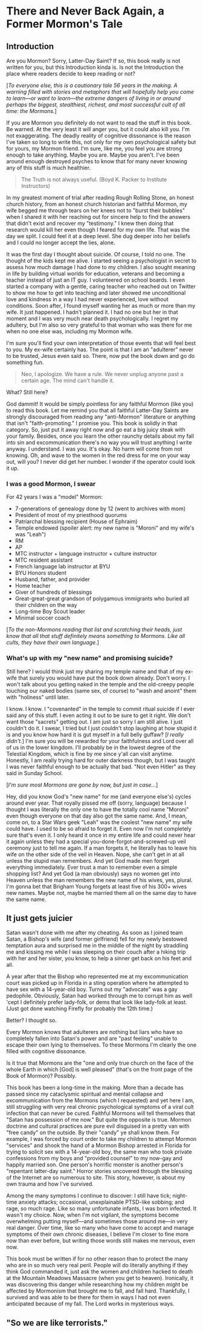 # There and Never Back Again, a Former Mormon's Tale

## Introduction

Are you Mormon? Sorry, Latter-Day Saint? If so, this book really is not written for you, but this Introduction kinda is. Is not the Introduction the place where readers decide to keep reading or not?

[*To everyone else, this is a cautionary tale 56 years in the making. A warning filled with stories and metaphors that will hopefully help you come to learn—or want to learn—the extreme dangers of living in or around perhaps the biggest, stealthiest, richest, and most successful cult of all time: the Mormons.*]

If you are Mormon you definitely do not want to read the stuff in this book. Be warned. At the very least it will anger you, but it could also kill you. I'm not exaggerating. The deadly reality of cognitive dissonance is the reason I've taken so long to write this, not only for my own psychological safety but for yours, my Mormon friend. I'm sure, like me, you feel you are strong enough to take anything. Maybe you are. Maybe you aren't. I've been around enough destroyed psyches to know that for many never knowing any of this stuff is much healthier.

> The Truth is not always useful. (Boyd K. Packer to Institute Instructors)

In my greatest moment of trial after reading Rough Rolling Stone, an honest church history, from an honest church historian and faithful Mormon, my wife begged me through tears on her knees not to "burst their bubbles" when I shared it with her reaching out for sincere help to find the answers that didn't exist and recover my "testimony." I knew then doing that research would kill her even though I feared for my own life. That was the day we split. I could feel it at a deep level. She dug deeper into her beliefs and I could no longer accept the lies, alone.

It was the first day I thought about suicide. Of course, I told no one. The thought of the kids kept me alive. I started seeing a psychologist in secret to assess how much damage I had done to my children. I also sought meaning in life by building virtual worlds for education, veterans and becoming a teacher instead of just an IT guy. I volunteered on school boards. I even started a company with a gentle, caring teacher who reached out on Twitter to show me how to get into teaching and later showed me unconditional love and kindness in a way I had never experienced, love without conditions. Soon after, I found myself wanting her as much or more than my wife. It just happened. I hadn't planned it. I had no one but her in that moment and I was very much near death psychologically. I regret my adultery, but I'm also so very grateful to that woman who was there for me when no one else was, including my Mormon wife.

I'm sure you'll find your own interpretation of those events that will feel best to you. My ex-wife certainly has. The point is that I am an "adulterer" never to be trusted, Jesus even said so. There, now put the book down and go do something fun.

> Neo, I apologize. We have a rule. We never unplug anyone past a certain age. The mind can't handle it.

What? Still here?

God dammit! It would be simply pointless for any faithful Mormon (like you) to read this book. Let me remind you that all faithful Latter-Day Saints are strongly discouraged from reading any "anti-Mormon" literature or anything that isn't "faith-promoting." I promise you. This book is solidly in that category. So, just put it away right now and go eat a big juicy steak with your family. Besides, once you learn the other raunchy details about my fall into sin and excommunication there's no way you will trust anything I write anyway. I understand. I was you. It's okay. No harm will come from not knowing. Oh, and wave to the women in the red dress for me on your way out, will you? I never did get her number. I wonder if the operator could look it up.

### I was a good Mormon, I swear

For 42 years I was a "model" Mormon:

* 7-generations of genealogy done by 12 (went to archives with mom)
* President of most of my priesthood quorums
* Patriarchal blessing recipient (House of Ephraim)
* Temple endowed (spoiler alert: my new name is "Moroni" and my wife's was "Leah")
* RM
* AP
* MTC instructor + language instructor + culture instructor
* MTC resident assistant
* French language lab instructor at BYU
* BYU Honors student
* Husband, father, and provider
* Home teacher
* Giver of hundreds of blessings
* Great-great-great grandson of polygamous immigrants who buried all their children on the way
* Long-time Boy Scout leader
* Minimal soccer coach

[*To the non-Mormons reading that list and scratching their heads, just know that all that stuff definitely means something to Mormons. Like all cults, they have their own language.*]

### What's up with my "new name" and promising suicide?

Still here? I would think just my sharing my temple name and that of my ex-wife that surely you would have put the book down already. Don't worry. I won't talk about you getting naked in the temple and the old-creepy people touching our naked bodies (same sex, of course) to "wash and anoint" them with "holiness" until later.

I know. I know. I "covenanted" in the temple to commit ritual suicide if I ever said any of this stuff. I even acting it out to be sure to get it right. We don't want those "sacrets" getting out. I am just so sorry I am still alive. I just couldn't do it. I swear, I tried but I just couldn't stop laughing at how stupid it is and you know how hard it is gut myself in a full belly guffaw? [*I really didn't.*] I'm sure you will be rewarded for your faithfulness and Lord over all of us in the lower kingdom. I'll probably be in the lowest degree of the Telestial Kingdom, which is fine by me since y'all can visit anytime. Honestly, I am really trying hard for outer darkness though, but I was taught I was never faithful enough to be actually that bad. "Not even Hitler" as they said in Sunday School.

[*I'm sure most Mormons are gone by now, but just in case...*]

Hey, did you know God's "new name" for me (and everyone else's) cycles around ever year. That royally pissed me off (sorry, language) because I thought I was literally the only one to have the totally cool name "Moroni" even though everyone on that day also got the same name. And, I mean, come on, to a Star Wars geek "Leah" was the coolest "new name" my wife could have. I used to be so afraid to forget it. Even now I'm not completely sure that's even it. I only heard it once in my entire life and could never hear it again unless they had a special you-done-forgot-and-screwed-up veil ceremony just to tell me again. If a man forgets it, he literally has to leave his wife on the other side of the veil in Heaven. Nope, she can't get in at all unless the stupid man remembers. And yet God made men forget everything immediately. Ever trust a man to remember even a simple shopping list? And yet God (a man obviously) says no women get into Heaven unless the man remembers the new name of his wives, yes, plural. I'm gonna bet that Brigham Young forgets at least five of his 300+ wives new names. Maybe not, maybe he married them all on the same day to have the same name.

## It just gets juicier

Satan wasn't done with me after my cheating. As soon as I joined team Satan, a Bishop's wife (and former girlfriend) fell for my newly bestowed temptation aura and surprised me in the middle of the night by straddling me and kissing me while I was sleeping on their couch after a hiking trip with her and her sister, you know, to help a sinner get back on his feet and all.

A year after that the Bishop who represented me at my excommunication court was picked up in Florida in a sting operation where he attempted to have sex with a 14-year-old boy. Turns out my "advocate" was a gay pedophile. Obviously, Satan had worked through me to corrupt him as well 'cept I definitely prefer lady-folk, or dems that look like lady-folk at least. (Just got done watching Firefly for probably the 12th time.)

Better? I thought so.

Every Mormon knows that adulterers are nothing but liars who have so completely fallen into Satan's power and are "past feeling" unable to escape their own lying to themselves. To these Mormons I'm clearly the one filled with cognitive dissonance.

Is it true that Mormons are the "one and only true church on the face of the whole Earth in which [God] is well pleased" (that's on the front page of the Book of Mormon)? Possibly.

This book has been a long-time in the making. More than a decade has passed since my cataclysmic spiritual and mental collapse and excommunication from the Mormons (which I requested) and yet here I am, still struggling with very real chronic psychological symptoms of a viral cult infection that can never be cured. Faithful Mormons will tell themselves that "Satan has possession of me now." But quite the opposite is true. Mormon doctrine and cultural practices are pure evil disguised in a pretty van with "free candy" on the outside. By their "candy" ye shall know them. For example, I was forced by court order to take my children to attempt Mormon "services" and shook the hand of a Mormon Bishop arrested in Florida for trying to solicit sex with a 14-year-old boy, the same man who took private confessions from my boys and "provided counsel" to my now-gay and happily married son. One person's horrific monster is another person's "repentant latter-day saint." Horror stories uncovered through the blessing of the Internet are so numerous to site. This story, however, is about my own trauma and how I've survived.

Among the many symptoms I continue to discover: I still have tick; night-time anxiety attacks; occasional, unexplainable PTSD-like sobbing; and rage, so much rage. Like so many unfortunate infants, I was born infected. It wasn't my choice. Now, when I'm not vigilant, the symptoms become overwhelming putting myself—and sometimes those around me—in very real danger. Over time, like so many who have come to accept and manage symptoms of their own chronic diseases, I believe I'm closer to fine more now than ever before, but writing those words still makes me nervous, even now.

This book must be written if for no other reason than to protect the many who are in so much very real peril. People will do literally anything if they think God commanded it, just ask the women and children hacked to death at the Mountain Meadows Massacre (when you get to heaven). Ironically, it was discovering this danger while researching how my children might be affected by Mormonism that brought me to fall, and fall hard. Thankfully, I survived and was able to be there for them in ways I had not even anticipated because of my fall. The Lord works in mysterious ways.

## "So we are like terrorists."

